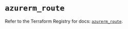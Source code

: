 # `azurerm_route`

Refer to the Terraform Registry for docs: [`azurerm_route`](https://registry.terraform.io/providers/hashicorp/azurerm/3.86.0/docs/resources/route).
